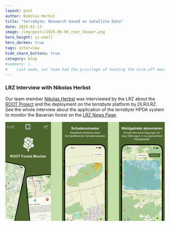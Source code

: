 ```yaml
---
layout: post
author: Nikolas Herbst
title: "terrabyte: Research based on Satellite Data"
date: 2025-01-13
image: /img/posts/2025-05-05_root_teaser.png
hero_height: is-small
hero_darken: true
tags: interview
hide_share_buttons: true
category: blog
#summary: |-
#    Last week, our team had the privilege of hosting the kick-off meeting for our new DFG-funded research project Serverless Scientific Computing and Engineering for Earth Observation and Sustainability Research (SOS) at the stunning Umweltforschungsstation Schneefernerhaus. 
---
```

### LRZ Interview with Nikolas Herbst
Our team member [Nikolas Herbst](https://se.informatik.uni-wuerzburg.de/software-engineering-group/staff/nikolas-herbst/) was interviewed by the LRZ about the [ROOT Project](https://se.informatik.uni-wuerzburg.de/root/) and the deployment on the *terrabyte* platform by DLR/LRZ.
See the whole interview about the application of the *terrabyte* HPDA system to monitor the Bavarian forest on the [LRZ News Page](https://www.lrz.de/en/news/detail/terrabyte-research-based-on-satellite-data).  

![](/img/posts/2025-05-05_root_teaser.png)
